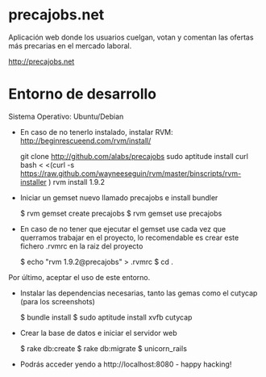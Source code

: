 precajobs.net 
=============

Aplicación web donde los usuarios cuelgan, votan y comentan las ofertas más precarias en el mercado laboral. 

http://precajobs.net

Entorno de desarrollo
====================

Sistema Operativo: Ubuntu/Debian

- En caso de no tenerlo instalado, instalar RVM: http://beginrescueend.com/rvm/install/


    git clone http://github.com/alabs/precajobs
    sudo aptitude install curl
    bash < <(curl -s https://raw.github.com/wayneeseguin/rvm/master/binscripts/rvm-installer )
    rvm install 1.9.2 


- Iniciar un gemset nuevo llamado precajobs e install bundler

    $ rvm gemset create precajobs
    $ rvm gemset use precajobs

- En caso de no tener que ejecutar el gemset use cada vez que querramos trabajar en el proyecto, lo recomendable es crear este fichero .rvmrc en la raiz del proyecto

    $ echo "rvm 1.9.2@precajobs" > .rvmrc
    $ cd . 

Por último, aceptar el uso de este entorno.

- Instalar las dependencias necesarias, tanto las gemas como el cutycap (para los screenshots)

    $ bundle install 
    $ sudo aptitude install xvfb cutycap

- Crear la base de datos e iniciar el servidor web

    $ rake db:create
    $ rake db:migrate
    $ unicorn_rails

- Podrás acceder yendo a http://localhost:8080 - happy hacking!
